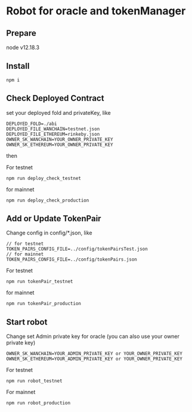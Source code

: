 # Robot for oracle and tokenManager

## Prepare

node v12.18.3

## Install

```
npm i
```

## Check Deployed Contract

set your deployed fold and privateKey, like

```
DEPLOYED_FOLD=./abi
DEPLOYED_FILE_WANCHAIN=testnet.json
DEPLOYED_FILE_ETHEREUM=rinkeby.json
OWNER_SK_WANCHAIN=YOUR_OWNER_PRIVATE_KEY
OWNER_SK_ETHEREUM=YOUR_OWNER_PRIVATE_KEY
```

then

For testnet

```
npm run deploy_check_testnet
```

for mainnet

```
npm run deploy_check_production
```

## Add or Update TokenPair

Change config in config/*.json, like

```
// for testnet 
TOKEN_PAIRS_CONFIG_FILE=../config/tokenPairsTest.json
// for mainnet
TOKEN_PAIRS_CONFIG_FILE=../config/tokenPairs.json
```

For testnet

```
npm run tokenPair_testnet
```

for mainnet

```
npm run tokenPair_production
```

## Start robot

Change set Admin private key for oracle (you can also use your owner private key)

```
OWNER_SK_WANCHAIN=YOUR_ADMIN_PRIVATE_KEY or YOUR_OWNER_PRIVATE_KEY
OWNER_SK_ETHEREUM=YOUR_ADMIN_PRIVATE_KEY or YOUR_OWNER_PRIVATE_KEY
```

For testnet

```
npm run robot_testnet
```

For mainnet

```
npm run robot_production
```